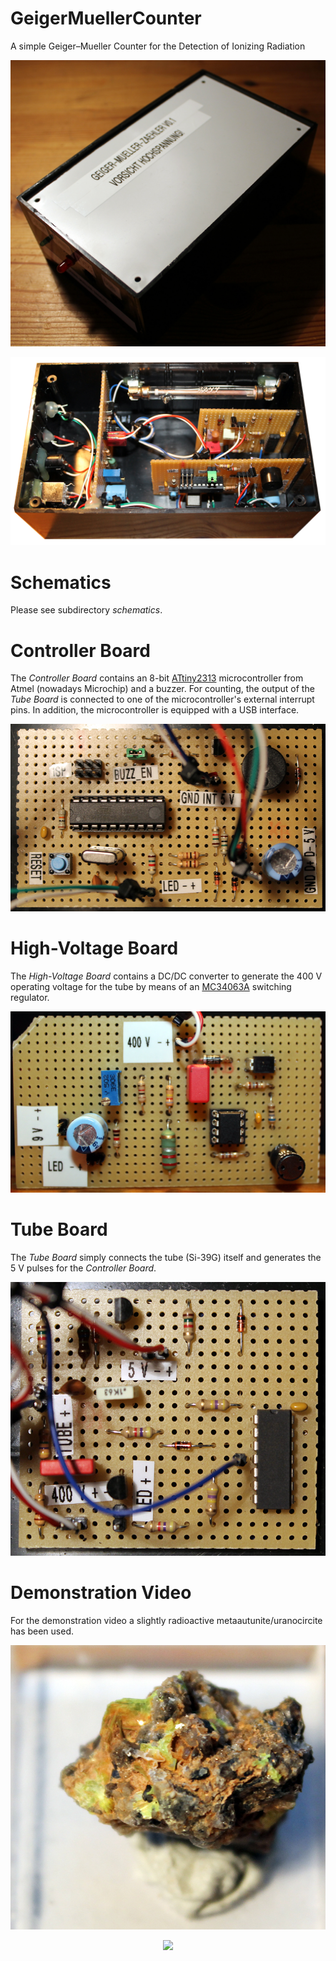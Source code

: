 # GeigerMuellerCounter
A simple Geiger–Mueller Counter for the Detection of Ionizing Radiation

<p align="center">
  <img src="https://github.com/yildi1337/GeigerMuellerCounter/blob/main/pictures/device_closed.jpg" />
</p>

<p align="center">
  <img src="https://github.com/yildi1337/GeigerMuellerCounter/blob/main/pictures/device_inside.jpg" />
</p>

# Schematics
Please see subdirectory *schematics*.

# Controller Board
The *Controller Board* contains an 8-bit [ATtiny2313](https://www.microchip.com/wwwproducts/en/ATtiny2313) microcontroller from Atmel (nowadays Microchip) and a buzzer. For counting, the output of the *Tube Board* is connected to one of the microcontroller's external interrupt pins. In addition, the microcontroller is equipped with a USB interface.

<p align="center">
  <img src="https://github.com/yildi1337/GeigerMuellerCounter/blob/main/pictures/controller_board.jpg" />
</p>

# High-Voltage Board
The *High-Voltage Board* contains a DC/DC converter to generate the 400 V operating voltage for the tube by means of an [MC34063A](https://www.ti.com/product/MC34063A) switching regulator.

<p align="center">
  <img src="https://github.com/yildi1337/GeigerMuellerCounter/blob/main/pictures/high_voltage_board.jpg" />
</p>

# Tube Board
The *Tube Board* simply connects the tube (Si-39G) itself and generates the 5 V pulses for the *Controller Board*.

<p align="center">
  <img src="https://github.com/yildi1337/GeigerMuellerCounter/blob/main/pictures/tube_board.jpg" />
</p>

# Demonstration Video
For the demonstration video a slightly radioactive metaautunite/uranocircite has been used.
<p align="center">
  <img src="https://github.com/yildi1337/GeigerMuellerCounter/blob/main/pictures/metaautunite-uranocircite.jpg" />
</p>

<p align="center">
    <a href="https://www.youtube.com/watch?v=izTdFRx8trE" title="Geiger-Mueller Counter Test with Metaautunite/Uranocircite"><img src="http://img.youtube.com/vi/izTdFRx8trE/0.jpg" /></a>
</p>
